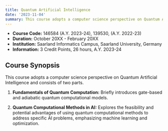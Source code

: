 ```yaml
---
title: Quantum Artificial Intelligence
date: '2023-11-04'
summary: This course adopts a computer science perspective on Quantum Artificial Intelligence and is intended for Master's students with no prior knowledge of quantum mechanics or quantum computing.
---
```



<!-- Quantum Artificial Intelligence [Cod. 146584] -->


- **Course Code:** 146584 (A.Y. 2023-24), 139530, (A.Y. 2022-23)
- **Duration:** October 20XX - February 20XX 
- **Institution:** Saarland Informatics Campus, Saarland University, Germany
- **Information:** 3 Credit Points, 26 hours, A.Y. 2023-24

## Course Synopsis

This course adopts a computer science perspective on Quantum Artificial Intelligence and consists of two parts. 

1. **Fundamentals of Quantum Computation:** Briefly introduces gate-based and adiabatic quantum computational models.

2. **Quantum Computational Methods in AI:** Explores the feasibility and potential advantages of using quantum computational methods to address specific AI problems, emphasizing machine learning and optimization.


<!-- 

```python
from IPython.core.display import Image
Image('https://www.python.org/static/community_logos/python-logo-master-v3-TM-flattened.png')
```

    
![png](output_1_0.png)
    

```python
print("Welcome to Academic!")
```

    Welcome to Academic!

## Organize your notebooks

Place the notebooks that you would like to publish in a `notebooks` folder at the root of your website.

## Import the notebooks into your site

```bash
pipx install academic
academic import 'notebooks/**.ipynb' content/post/ --verbose
```

The notebooks will be published to the folder you specify above. In this case, they will be published to your `content/post/` folder. -->

